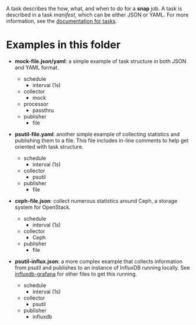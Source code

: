 <!--
http://www.apache.org/licenses/LICENSE-2.0.txt


Copyright 2015 Intel Corporation

Licensed under the Apache License, Version 2.0 (the "License");
you may not use this file except in compliance with the License.
You may obtain a copy of the License at

    http://www.apache.org/licenses/LICENSE-2.0

Unless required by applicable law or agreed to in writing, software
distributed under the License is distributed on an "AS IS" BASIS,
WITHOUT WARRANTIES OR CONDITIONS OF ANY KIND, either express or implied.
See the License for the specific language governing permissions and
limitations under the License.
-->

A task describes the how, what, and when to do for a __snap__ job.  A task is described in a task _manifest_, which can be either JSON or YAML. For more information, see the [documentation for tasks](/docs/TASKS.md).

# Examples in this folder

- **mock-file.json/yaml**: a simple example of task structure in both JSON and YAML format.
  - schedule
    - interval (1s)
  - collector
    - mock
  - processor
    - passthru
  - publisher
    - file

- **psutil-file.yaml**: another simple example of collecting statistics and publishing them to a file. This file includes in-line comments to help get oriented with task structure.
  - schedule
    - interval (1s)
  - collector
    - psutil
  - publisher
    - file

- **ceph-file.json**: collect numerous statistics around Ceph, a storage system for OpenStack.
  - schedule
    - interval (1s)
  - collector
    - Ceph
  - publisher
    - file

- **psutil-influx.json**: a more complex example that collects information from psutil and publishes to an instance of InfluxDB running locally. See [influxdb-grafana](../influxdb-grafana/) for other files to get this running.
  - schedule
    - interval (1s)
  - collector
    - psutil
  - publisher
    - influxdb
